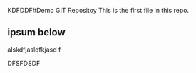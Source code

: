 KDFDDF#Demo GIT Repositoy
This is the first file in this repo.

## ipsum below
alskdfjasldfkjasd
f



DFSFDSDF

